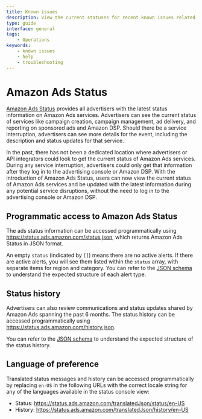 ```yaml
---
title: Known issues
description: View the current statuses for recent known issues related to Amazon Ads advanced tool.  
type: guide
interface: general
tags:
    - Operations
keywords:
    - known issues
    - help
    - troubleshooting
---
```

# Amazon Ads Status

[Amazon Ads Status](https://status.ads.amazon.com/) provides all advertisers with the latest status information on Amazon Ads services. Advertisers can see the current status of services like campaign creation, campaign management, ad delivery, and reporting on sponsored ads and Amazon DSP. Should there be a service interruption, advertisers can see more details for the event, including the description and status updates for that service.

In the past, there has not been a dedicated location where advertisers or API integrators could look to get the current status of Amazon Ads services. During any service interruption, advertisers could only get that information after they log in to the advertising console or Amazon DSP. With the introduction of Amazon Ads Status, users can now view the current status of Amazon Ads services and be updated with the latest information during any potential service disruptions, without the need to log in to the advertising console or Amazon DSP.

## Programmatic access to Amazon Ads Status

The ads status information can be accessed programmatically using https://status.ads.amazon.com/status.json, which returns Amazon Ads Status in JSON format. 

An empty `status` (indicated by `[]`) means there are no active alerts. If there are active alerts, you will see them listed within the `status` array, with separate items for region and category. You can refer to the [JSON schema](https://status.ads.amazon.com/status.schema.json) to understand the expected structure of each alert type.

## Status history

Advertisers can also review communications and status updates shared by Amazon Ads spanning the past 6 months. The status history can be accessed programmatically using https://status.ads.amazon.com/history.json. 

You can refer to the [JSON schema](https://status.ads.amazon.com/history.schema.json) to understand the expected structure of the status history.

## Language of preference

Translated status messages and history can be accessed programmatically by replacing `en-US` in the following URLs with the correct locale string for any of the languages available in the status console view:

- Status: https://status.ads.amazon.com/translatedJson/status/en-US
- History: https://status.ads.amazon.com/translatedJson/history/en-US
